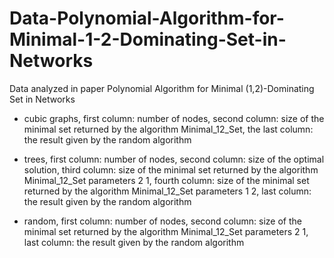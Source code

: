 # Data-Polynomial-Algorithm-for-Minimal-1-2-Dominating-Set-in-Networks
Data analyzed in paper Polynomial Algorithm for Minimal (1,2)-Dominating Set in Networks

- cubic graphs, first column: number of nodes, second column: size of the minimal set returned by the algorithm Minimal_12_Set, the last column: the result given by the random algorithm

- trees, first column: number of nodes, second column: size of the optimal solution, third column: size of the minimal set returned by the algorithm Minimal_12_Set parameters 2 1, fourth column: size of the minimal set returned by the algorithm Minimal_12_Set parameters 1 2, last column: the result given by the random algorithm

- random, first column: number of nodes, second column: size of the minimal set returned by the algorithm Minimal_12_Set parameters 2 1, last column:  the result given by the random algorithm
